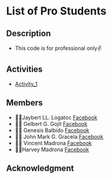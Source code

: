 # List of Pro Students

## Description 
* This code is for professional only✌
## Activities
* [Activity_1](https://github.com/GojitGelbert/student_list/blob/main/index.html)
## Members
* 👨‍💻Jaybert LL. Logatoc [Facebook](https://web.facebook.com/profile.php?id=100094664191586)
* 👨‍💻 Gelbert G. Gojit [Facebook](https://web.facebook.com/gojitgelbert)
* 👨‍💻 Genesis Balbido [Facebook](https://web.facebook.com/Shingketsu)
* 👨‍💻 John Mark G. Gracela [Facebook](https://web.facebook.com/johnmark.gracela)
* 👨‍💻 Vincent Madrona [Facebook](https://web.facebook.com/vincentrusellmadrona)
* 👨‍💻Harvey Madrona [Facebook](https://web.facebook.com/harbmadrona)
## Acknowledgment
